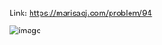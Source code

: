 Link: https://marisaoj.com/problem/94

![image](https://github.com/user-attachments/assets/3462a6f3-2cac-4fd5-8c05-fce863f24409)
